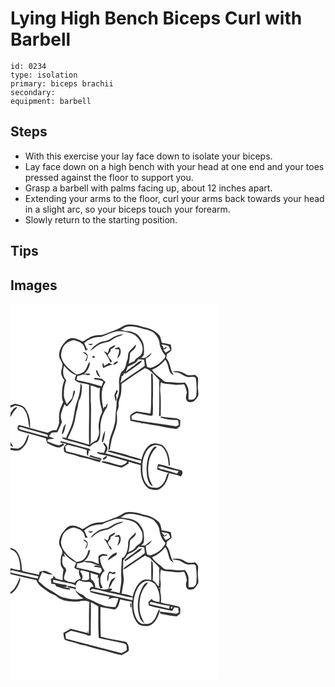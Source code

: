 # Lying High Bench Biceps Curl with Barbell
> 

``` 
id: 0234 
type: isolation 
primary: biceps brachii 
secondary:  
equipment: barbell 
``` 

## Steps

 - With this exercise your lay face down to isolate your biceps.
 - Lay face down on a high bench with your head at one end and your toes pressed against the floor to support you.
 - Grasp a barbell with palms facing up, about 12 inches apart.
 - Extending your arms to the floor, curl your arms back towards your head in a slight arc, so your biceps touch your forearm.
 - Slowly return to the starting position.

## Tips


## Images

<svg width="250pt" height="300" viewBox="0 0 250 225" xmlns="http://www.w3.org/2000/svg">
  <g fill="#FFF">
    <path d="M0 0h250v225H0v-49.77c4.14.55 8.82 2.1 12.55-.68 5.63-4.2 9.13-11.23 9.37-18.22-2.3 2.6-2.77 6.2-4.45 9.15-1.85 3.52-4.59 7.16-8.66 8.12-2.94.31-5.88-.39-8.8-.66L0 173.96v-3.97c1.11.62 2.23 1.22 3.37 1.79-1.09-2.01-2.3-3.94-3.37-5.95v-29.72c1.73-4.68 5.19-8.31 8.31-12.09-4.31-.45-6.19 4.2-8.3 7.06L0 129.9v-5.31c1.91-.99 3.91-1.81 5.9-2.63 3.68.95 8.25 1.11 10.45 4.72 5.25 6.27 4.43 14.83 6.57 22.25-4.28-1.38-8.57-2.72-13-3.53-.58 1.23-1.17 2.47-1.77 3.71.52 1.01 1.05 2.01 1.57 3.02 10.95 3.18 21.92 6.26 32.9 9.34.36 1.72.75 3.45 1.12 5.17 4.62 2.22 9.06 5.49 14.34 5.69 2.64.23 4.48-1.98 6.49-3.29-.54-.55-1.09-1.1-1.63-1.64-1.5.86-3.01 1.7-4.54 2.52-5.07-.72-9.56-3.13-14.31-4.83.27-.87.53-1.73.79-2.58 2.53-.14 5.06-.33 7.57-.67-2.03-1.09-4.18-1.92-6.33-2.74 1.08-1.46 1.84-3.28 3.36-4.35 2.14-.82 4.52-.45 6.76-.63 1.91-4 3.77-8.02 5.44-12.13-.92-3.37-1.82-6.98-.89-10.45 1.02-3.78 2.47-7.43 3.94-11.06.75.67 2.24 2.01 2.98 2.67 2.76-3.07 6.17-5.9 7.29-10.05.96-2.8 2.35-5.55 2.32-8.58-.34-.17-1.02-.53-1.35-.71-1.16 2.89-1.1 6.06-1.97 9.01-1.88 2.82-4.33 5.19-6.46 7.82-1.21-3.16-2.85-6.23-3.35-9.6-.5-6.61.44-13.31 2.7-19.54-4.43-4.54-4.44-11.62-2.58-17.32 4.02 4.58 8.52 9.22 14.4 11.29-.62 1.81-1.35 3.6-1.76 5.47 4.21 5.15 11.79 3.71 17.41 6.19-.27 16.27.24 32.55-.2 48.82.05 7.65-.2 15.3.15 22.95-8.57-2.55-17.22-4.83-25.83-7.28 3.41-7.16 7.23-14.26 8.77-22.12.94-4.44 1.39-8.99 2.85-13.3 1.32-3.72.69-7.94 2.73-11.44 2.58-4.47 2.55-9.81 2.91-14.8.26-1.72-.81-3.12-1.67-4.47-.28 6.82-1.17 13.66-3.53 20.1-4.3 9.81-3.6 20.97-7.63 30.86-1.62 4.99-4.48 9.45-6.09 14.44-1.75-.23-3.5-.42-5.26-.54 1.72 2.32 4.74 2.72 7.31 3.51 8.83 2.32 17.67 4.63 26.31 7.58 2.63-2.51 5.56-4.89 9.23-5.6 4.25-4.57 3.04-11.18 3.43-16.85-.15-8.71 2.72-17.41 7.7-24.52 1.08-1.71.63-3.86.88-5.76-.75 1.53-1.47 3.07-2.19 4.62-.48.13-1.44.41-1.92.55-.21.56-.63 1.69-.84 2.26-2.05-10.61-4.17-22.88 2.57-32.3-1.54-1.24-3.08-2.49-4.44-3.93-2.88-.47-5.77-.83-8.67-1.14-.14.43-.43 1.29-.57 1.73 3.76.36 7.53.99 10.98 2.6-.69 1.97-1.36 3.96-2.1 5.92-9.89-3.22-20.04-5.43-30.19-7.67.42-1.64.83-3.28 1.22-4.93 4.15-.07 8.16-3.44 12.12-.81 1.04-.15 2.09-.29 3.13-.44l-.56-1.47c-2.25-.07-4.51-.12-6.77-.05 4.66-3.18 7.02-8.63 7.2-14.15-3.52 2.58-3.18 7.59-6.18 10.57-2.42 3.11-6.34 4.15-10.06 4.64-7.03-5.3-15.11-10.64-17.84-19.53-1.34-3.49-.28-7.17.66-10.61 1.75-6.18 7.9-10.3 14.05-11.13 4.17 1.08 8.76 2.45 11.44 6.09 1.08 2.15 1.67 4.51 2.81 6.63.95-.62 1.84-1.32 2.74-2.01-.47-.18-1.4-.55-1.86-.74-.66-2.21-1.57-4.34-2.66-6.38 5.44-5.43 13.1-7.43 20.59-7.51 6.25-2.23 12.38-5.2 18.92-6.63 7.34-.16 14.95 1 21.42 4.6 6.07 5 11.09 13.2 8.39 21.26-1.43 4.74-7.2 5.72-9.27 10.1-2.26.94-4.52 1.88-6.74 2.91 1.13-4.14 1.21-8.43 1.73-12.66 2.37-3.46 7.49-5.3 6.91-10.26-2.28 2.61-4.72 5.04-7.15 7.5-2.7 2.36-2.03 6.22-2.56 9.4-2.56 5.29-1.74 12.7-7.6 15.9-1.95 4.1-3.26 8.64-2.89 13.21.47 6.85.5 14.18-2.82 20.39.18 7.32-1.41 14.49-1.44 21.81-.23 7.39-3.17 14.28-5.65 21.13-2.1 5.64-2.04 11.73-3 17.6.47-.3 1.43-.91 1.9-1.22.57-4.28 1.57-8.49 2.47-12.71 2.07-6.89 5.44-13.48 6.05-20.74.39-3.7-.25-7.4-.08-11.1.81-3.01 2.63-5.8 2.14-9.05-.41-4.85 2.41-9.11 2.89-13.83.5-3.71.46-7.46.41-11.2 9.42-6.28 18.68-12.8 28.3-18.77 2.51 1.32 5.48 1.97 7.33 4.29 3.35 3.28 6.74 6.54 9.8 10.11-.26 14.37.45 28.76-.36 43.12.53-.12 1.61-.36 2.15-.48-.23-9.76.52-19.56-.64-29.28-.36-3.69.16-7.38.71-11.03 4.43 2.91 9.82 1.89 14.76 2.82 4.39.74 8.88.45 13.25-.29 1.47 3.24 2.73 6.6 3.28 10.14-1.21 3.06-1.93 6.91.1 9.77 2 2.64 5.56 1.54 8.19.66 2.15-1.8 3.81-4.16 5.19-6.57.66-2.41.03-4.97-.14-7.42-.68-4.8.46-9.62-.03-14.43-1.17-1.14-2.33-2.3-3.47-3.46-3.64.26-7.59 1.47-10.94-.63-4.63-2.78-10.13-5.13-15.55-3.13l.19.31c2.26.63 4.67.57 6.94 1.19 4.32 1.52 7.89 5.66 12.83 4.93 2.36.25 6.29-1.21 7.39 1.66 1 6.81 1.39 13.76.48 20.61-.05 1.26-.86 2.29-1.69 3.16-1.74 2.3-4.91 1.41-7.38 1.81-.65-4.61.56-9.37-.71-13.9-1.06-2.36-1.88-5.13-3.99-6.78-7.07 1.32-14.02-.94-21.1-.65-1.83.12-3.65-.44-4.91-1.8-4.35-4.39-10.26-7.27-13.27-12.91 6.38-2.45 11.65-6.92 16-12.1 3.01 4.23 3.47 9.48 5.18 14.24.75 2.27 3 3.31 4.99 4.29-4.64-6.13-3.85-14.67-9.13-20.37.3-1.56.58-3.11.85-4.68 1.79-1.42 3.75-2.69 5.19-4.49.57-2.28-.29-4.69-.48-7.01-3.58-.86-7.19-1.64-10.86-2.1-.76-2.92-1.14-6.02-2.59-8.7-4.99-5.89-12.5-9.03-19.98-10.28-6.07-2.24-12.58-3.45-19.07-2.9-3.13.22-5.6 2.3-8.23 3.76-5.69 3.03-11.92 4.83-17.86 7.28-4.28 2.12-9.24.91-13.7 2.39-5.06.98-8.83 4.73-13.36 6.89-5.32-2.47-11.6-6.23-17.42-2.92-6.01 4.77-11.04 11.73-11.07 19.69.13 3.74 2.97 6.54 3.99 9.99.66 3.78-1.79 7.24-1.5 11.01.28 3.34 2.1 6.28 3.98 8.97-2.8 5.95-3.03 12.63-2.98 19.08-.02 2.34.67 4.6 1.46 6.77-1.05 2.69-2.27 5.3-3.43 7.94-2.01 5.57-1.54 11.58-1.47 17.39-.61 2.97-2.11 5.66-3.12 8.5-3.83-.4-7.33.82-10.41 3.02-7.2-1.42-14.22-3.79-21.36-5.58.59-8.19-.88-16.89-5.82-23.62-2.67-3.85-7.61-4.25-11.69-5.62-1.97.64-3.96 1.27-5.92 1.95l-.01-.81V0m127.07 38.31c-4.34 1.4-7.69 4.93-12.19 5.95-2.97.91-6.27.88-8.92 2.66-3.84 2.51-7.88 5.11-10.02 9.35 3.72-2.49 6.82-5.9 10.95-7.78 3.5-1.92 7.6-2.05 11.31-3.34 2.84-1.41 5.39-3.34 8.17-4.85 2.98-1.53 6.6-1.72 9.14-4.07-2.89.3-5.71 1.09-8.44 2.08M92.6 48.47c2.05.52 4.95 2.15 6.2-.59-2.08.07-4.15.25-6.2.59m25.59 5.34c-.1 1.96-.78 3.77-1.84 5.4-1.23-1.02-2.48-2.21-4.23-2 3.48 3.91 5.99 8.49 7.83 13.37.49-.38 1.47-1.13 1.96-1.51-1.3-1.78-2.58-3.58-4.08-5.21-.36-.88-.71-1.76-1.07-2.64 1.05-1.41 2.09-2.83 3.16-4.23l.36-2.54c2.1-1.36 5.16-2.34 5.5-5.21-2.75 1.09-5.52 2.38-7.59 4.57m6.52.47c1.76.11 3.53.11 5.29.34 1.06 3.61-.91 7.29-2.06 10.68 4.41-2.4 6.03-9.78 2.16-13.28-1.89.53-4.04.67-5.39 2.26M86.9 58.13c1.53 1.21 3.19 2.26 4.6 3.6.63 2.54-.7 4.74-2.1 6.72.44-.03 1.31-.07 1.74-.09.93-2.09 1.43-4.31 1.39-6.6-1.06-2.28-2.86-4.28-5.63-3.63m11.54 4.9c-.91 1.48 1.68 2.34 2.55 1.31.96-1.46-1.72-2.46-2.55-1.31m24.62 9.81c2.77.33 4.62-1.63 6.09-3.68-2.82-.47-4.63 1.62-6.09 3.68M111.37 77c3.41-1.73 6.82-3.59 10.73-3.88-1.24-.81-2.54-1.53-3.85-2.22-1.91 1.25-3.9 2.39-5.89 3.5-.25-.95-.74-2.85-.99-3.79-1.61 1.92-.95 4.31 0 6.39m-8.86 2.53c.63 3.43 1.73 7.18 5.3 8.59-1.39-2.69-2.62-5.46-3.74-8.27l-1.56-.32m66.11 3.84c.52 11.86.24 23.75.11 35.62-.25 4.24-.05 8.55-.99 12.72-5.58-1.12-11.23-1.73-16.84-2.64-2.57 1.39-5.63 2.5-7.36 4.94-.1 2.1.16 4.19.32 6.27 4.48 1.27 9.13 1.75 13.65 2.87.16.43.49 1.28.65 1.71l.04-1.7c6.85 1.44 13.78 2.56 20.72 3.53 6.65 1.51 13.39 2.75 20.18 3.47 1.68-.95 3.02-2.39 4.49-3.62-.01-2.27.08-4.54.24-6.81-1.88-1.65-4.26-2.52-6.73-2.71-5.63-.46-11.24-1.05-16.82-1.87l-.04 1.29c5.51 1.42 11.08 2.89 16.81 2.9 1.34.15 2.81-.05 4.05.61.34 1.79.55 3.6.88 5.39-1.28.59-2.44 1.85-3.98 1.52-17.44-2.92-35.08-4.73-52.47-8.04-.09-1.47-.17-2.93-.25-4.39 1.96-1.08 3.89-2.22 5.8-3.37 4.96.68 9.82 1.91 14.75 2.77 1.52-.02 3.41.82 4.75-.06.94-7.91-.28-15.85.48-23.77-.25-8.59.16-17.18-.48-25.77-.49-.21-1.47-.65-1.96-.86m-41.39 20.09c-.86 2.16-2.27 4.19-2.52 6.54.31 2.39 1 4.7 1.59 7.03 1.18-2.3 1.13-4.82.28-7.2.82-1.81 1.7-3.6 2.38-5.46-.55-.36-1.15-.62-1.73-.91m-64.22 46.42c-.45 2.22-1.94 4.62-.82 6.86 3.01-3.45 3.08-8.57 4.36-12.83-1.72 1.63-3.11 3.58-3.54 5.97m50.56 2.14c-2.62 4.14-3.72 9-3.95 13.85.3 0 .91.01 1.21.01 2.08-4.25 2.15-9.22 2.74-13.86m-52.34 12.73c-1.29-.04-1.58.56-.88 1.82 2.3.47 4.61.94 6.88 1.58-3.5 2.04-4.26 6.31-2.34 9.75 5.8 2.88 12.56 2.83 18.31 5.88 8.16 1.04 15.91 4.04 23.85 6.11.51-.73 1.01-1.46 1.51-2.19-14.06-3.41-27.95-7.49-42-10.91-.27-2.01-.57-4.01-.88-6.01 1.39-.5 2.65-2.08 4.23-1.51 7.22 2.02 14.53 3.69 21.65 6.04.31 2.35-1.08 5.74 1.87 6.96-.1-.85-.3-2.54-.39-3.38l.76.29c-.02-.77-.07-2.33-.1-3.1.61.07 1.83.22 2.44.3-.7-.9-.88-2.48-2.2-2.67-10.96-2.77-21.75-6.21-32.71-8.96m50 2.29c.2 1.85 2.08 3.28 2.7 5.1-.07 2.31-1.06 4.45-1.68 6.64-2.63.07-5.17-.55-7.73-1.02-.12.32-.35.98-.47 1.3 3.48 1.92 7.54 2.11 11.35 2.88-1.01 1.82-5.29 2.57-4.31 4.91 2.5.46 4.84-2.34 4.72-4.75 8.03 2.45 16.17 4.51 24.23 6.86-1.17 2.82-4.41 3.85-7.02 4.93-7.94-.81-15.34-5.18-23.32-5.08-1.74.97.95 1.69 1.72 1.87 7.14 2.17 14.37 3.99 21.57 5.91 3.07-1.27 5.93-3.08 8.69-4.92.04-.58.1-1.74.13-2.32 4.75 1.62 9.61 2.87 14.48 4.07-.42 10.08.79 22.4 9.94 28.51 4.29.59 8.98 2.86 13.02.17 6.61-3.95 9.47-11.79 11.04-18.95 4.66 1.28 9.51 1.97 13.94 3.97 2.17-1.91 3.19-5.04.9-7.34-9.33-2.06-18.29-5.48-27.64-7.49-1.25 1.97-1.48 4.25-1.36 6.54 4.45 1.5 8.9 3.06 13.52 3.99-.59.59-1.18 1.19-1.76 1.79-1.54 6.43-4.76 14.2-11.72 16.14-4-.25-9.02.41-11.8-3.16-5.46-6.07-6.39-14.72-6.09-22.56-.01-7.4 2.2-14.89 6.8-20.76 3.09-3.73 8.12-6.23 12.92-4.44 1 .37 2.01.72 3.03 1.06 6.96 5.66 8.13 15.18 8.95 23.54.32-.3.97-.9 1.29-1.2-.14-8.37-2.06-17.97-8.93-23.47-4.77-2.3-11.22-3.68-15.74-.07-5.33 4.16-7.82 10.77-9.47 17.12-6.03-2.71-12.71-3.44-18.79-5.98-5.86-1.46-11.67-3.13-17.53-4.58a6.636 6.636 0 0 0-5.12.58c10.32 3.3 20.87 5.81 31.23 8.96 3.3.88 6.54 2.22 10.02 2.12l-.44 3.58c-14.09-4.37-28.39-8.02-42.55-12.17 1.45-2.59 3.76-5.9 1.62-8.79-1.15-1.4-2.09-4.16-4.34-3.49m58.97 7.19c-6.91 9.32-7.78 21.69-6.25 32.83 1.01 4.5 1.98 10.25 6.99 11.93-2.03-3.82-4.15-7.65-4.92-11.96-2.06-12.23-.28-26.47 9.5-35.12-2.14-2.04-4.03.82-5.32 2.32m-75.94 8.75c4.8 1.74 9.82 2.73 14.62 4.45l.28-.55c-.06-.31-.18-.95-.24-1.27-4.13-1.64-8.76-1.75-12.66-4.08-.67.47-1.34.96-2 1.45z"/>
    <path d="M140.13 27.33c5.85-1.05 11.72.37 17.29 2.06 4.82 1.33 10.05 2 14.22 4.95 3.87 3.93 7.5 8.81 7.34 14.61 1.47 4.79 3.41 9.66 7.11 13.22-.45 1.11-.87 2.24-1.45 3.28-4.35 5.27-9.96 9.73-16.73 11.34-1.25-.3-2.49-.59-3.73-.9-1.28-3.3-1.68-6.85-1.77-10.37 3.18-1.27 5.65-3.79 7.36-6.7-2.52 1.38-4.75 3.21-6.86 5.15-1.89 1.5-4.42.71-6.62.91 2.04-.98 3.64-2.67 3.86-5.01.2-4.14.12-8.38-.78-12.44-2.17-5.21-5.47-10.68-11.01-12.75-3-1.53-6.38-2.04-9.71-2.02-2.43.12-4.5-1.57-6.94-1.5 3.09-.72 5.14-3.76 8.42-3.83zM181.1 48.59c2.86.54 5.82.85 8.51 2.03 1.32 1.22 1.4 3.22 2.16 4.78-1.79 1.03-3.57 2.08-5.35 3.12-1.04-1.21-2.07-2.44-3.07-3.67 1.08-.57 2.21-1.03 3.36-1.46l1.17-2.04c-.46.18-1.37.53-1.83.7l-2.48 1.73c.23-2.15-1.43-3.58-2.47-5.19z"/>
    <path d="M140.63 75.32c4.79-2.22 10.19-3.94 12.91-8.9 2.23.27 4.47.48 6.71.65.51 2.42.85 4.89.82 7.37-9.62 6.84-19.62 13.15-29.04 20.25.65-2.66 1.07-5.36 1.35-8.08 2.17.08 2.35-1.93 2.8-3.54.45.18 1.33.55 1.77.74 5.5-3.8 10.82-7.82 16.31-11.64 1.61-1.01 2.8-2.51 3.88-4.05-2.22.47-4.45 1.2-6.11 2.81-4.31 3.92-9.42 6.8-13.83 10.58 1.01-1.98 1.77-4.07 2.43-6.19zM95.87 97.66c3.32 1 6.71 1.86 9.81 3.46.57-.14 1.14-.29 1.71-.43-.82 7.38-.62 14.93 1.11 22.16.65 2.98 2.38 6.28.58 9.19-1.9 3.34-2.23 7.2-3.03 10.88-1.13 4.65.86 9.4-.07 14.07-.59 2.29-1.71 4.39-2.51 6.6-2.88 1.55-5.74 3.13-8.28 5.22 1.75-3 1.04-6.5 1.23-9.79-.1-12.68.35-25.37.16-38.06-1.01-7.75.28-15.56-.71-23.3zM9.55 148.92c.57-.31 1.71-.95 2.28-1.27 10.8 3.44 21.94 5.8 32.66 9.5.1.67.29 2.01.38 2.69-11.23-2.84-22.34-6.12-33.48-9.31-.46-.41-1.38-1.21-1.84-1.61zM176.87 195.92c2.12-1.91 4.69-.42 7 .15 5.86 2 11.91 3.27 17.94 4.63-.43.75-1.3 2.23-1.73 2.98-5.44-1.26-10.61-3.46-16.06-4.69-2.47-.79-5.48-.76-7.15-3.07z"/>
  </g>
  <g fill="#333">
    <path d="M131.69 28.64c2.63-1.46 5.1-3.54 8.23-3.76 6.49-.55 13 .66 19.07 2.9 7.48 1.25 14.99 4.39 19.98 10.28 1.45 2.68 1.83 5.78 2.59 8.7 3.67.46 7.28 1.24 10.86 2.1.19 2.32 1.05 4.73.48 7.01-1.44 1.8-3.4 3.07-5.19 4.49-.27 1.57-.55 3.12-.85 4.68 5.28 5.7 4.49 14.24 9.13 20.37-1.99-.98-4.24-2.02-4.99-4.29-1.71-4.76-2.17-10.01-5.18-14.24-4.35 5.18-9.62 9.65-16 12.1 3.01 5.64 8.92 8.52 13.27 12.91 1.26 1.36 3.08 1.92 4.91 1.8 7.08-.29 14.03 1.97 21.1.65 2.11 1.65 2.93 4.42 3.99 6.78 1.27 4.53.06 9.29.71 13.9 2.47-.4 5.64.49 7.38-1.81.83-.87 1.64-1.9 1.69-3.16.91-6.85.52-13.8-.48-20.61-1.1-2.87-5.03-1.41-7.39-1.66-4.94.73-8.51-3.41-12.83-4.93-2.27-.62-4.68-.56-6.94-1.19l-.19-.31c5.42-2 10.92.35 15.55 3.13 3.35 2.1 7.3.89 10.94.63 1.14 1.16 2.3 2.32 3.47 3.46.49 4.81-.65 9.63.03 14.43.17 2.45.8 5.01.14 7.42-1.38 2.41-3.04 4.77-5.19 6.57-2.63.88-6.19 1.98-8.19-.66-2.03-2.86-1.31-6.71-.1-9.77-.55-3.54-1.81-6.9-3.28-10.14-4.37.74-8.86 1.03-13.25.29-4.94-.93-10.33.09-14.76-2.82-.55 3.65-1.07 7.34-.71 11.03 1.16 9.72.41 19.52.64 29.28-.54.12-1.62.36-2.15.48.81-14.36.1-28.75.36-43.12-3.06-3.57-6.45-6.83-9.8-10.11-1.85-2.32-4.82-2.97-7.33-4.29-9.62 5.97-18.88 12.49-28.3 18.77.05 3.74.09 7.49-.41 11.2-.48 4.72-3.3 8.98-2.89 13.83.49 3.25-1.33 6.04-2.14 9.05-.17 3.7.47 7.4.08 11.1-.61 7.26-3.98 13.85-6.05 20.74-.9 4.22-1.9 8.43-2.47 12.71-.47.31-1.43.92-1.9 1.22.96-5.87.9-11.96 3-17.6 2.48-6.85 5.42-13.74 5.65-21.13.03-7.32 1.62-14.49 1.44-21.81 3.32-6.21 3.29-13.54 2.82-20.39-.37-4.57.94-9.11 2.89-13.21 5.86-3.2 5.04-10.61 7.6-15.9.53-3.18-.14-7.04 2.56-9.4 2.43-2.46 4.87-4.89 7.15-7.5.58 4.96-4.54 6.8-6.91 10.26-.52 4.23-.6 8.52-1.73 12.66 2.22-1.03 4.48-1.97 6.74-2.91 2.07-4.38 7.84-5.36 9.27-10.1 2.7-8.06-2.32-16.26-8.39-21.26-6.47-3.6-14.08-4.76-21.42-4.6-6.54 1.43-12.67 4.4-18.92 6.63-7.49.08-15.15 2.08-20.59 7.51 1.09 2.04 2 4.17 2.66 6.38.46.19 1.39.56 1.86.74-.9.69-1.79 1.39-2.74 2.01-1.14-2.12-1.73-4.48-2.81-6.63-2.68-3.64-7.27-5.01-11.44-6.09-6.15.83-12.3 4.95-14.05 11.13-.94 3.44-2 7.12-.66 10.61 2.73 8.89 10.81 14.23 17.84 19.53 3.72-.49 7.64-1.53 10.06-4.64 3-2.98 2.66-7.99 6.18-10.57-.18 5.52-2.54 10.97-7.2 14.15 2.26-.07 4.52-.02 6.77.05l.56 1.47c-1.04.15-2.09.29-3.13.44-3.96-2.63-7.97.74-12.12.81-.39 1.65-.8 3.29-1.22 4.93 10.15 2.24 20.3 4.45 30.19 7.67.74-1.96 1.41-3.95 2.1-5.92-3.45-1.61-7.22-2.24-10.98-2.6.14-.44.43-1.3.57-1.73 2.9.31 5.79.67 8.67 1.14 1.36 1.44 2.9 2.69 4.44 3.93-6.74 9.42-4.62 21.69-2.57 32.3.21-.57.63-1.7.84-2.26.48-.14 1.44-.42 1.92-.55.72-1.55 1.44-3.09 2.19-4.62-.25 1.9.2 4.05-.88 5.76-4.98 7.11-7.85 15.81-7.7 24.52-.39 5.67.82 12.28-3.43 16.85-3.67.71-6.6 3.09-9.23 5.6-8.64-2.95-17.48-5.26-26.31-7.58-2.57-.79-5.59-1.19-7.31-3.51 1.76.12 3.51.31 5.26.54 1.61-4.99 4.47-9.45 6.09-14.44 4.03-9.89 3.33-21.05 7.63-30.86 2.36-6.44 3.25-13.28 3.53-20.1.86 1.35 1.93 2.75 1.67 4.47-.36 4.99-.33 10.33-2.91 14.8-2.04 3.5-1.41 7.72-2.73 11.44-1.46 4.31-1.91 8.86-2.85 13.3-1.54 7.86-5.36 14.96-8.77 22.12 8.61 2.45 17.26 4.73 25.83 7.28-.35-7.65-.1-15.3-.15-22.95.44-16.27-.07-32.55.2-48.82-5.62-2.48-13.2-1.04-17.41-6.19.41-1.87 1.14-3.66 1.76-5.47-5.88-2.07-10.38-6.71-14.4-11.29-1.86 5.7-1.85 12.78 2.58 17.32-2.26 6.23-3.2 12.93-2.7 19.54.5 3.37 2.14 6.44 3.35 9.6 2.13-2.63 4.58-5 6.46-7.82.87-2.95.81-6.12 1.97-9.01.33.18 1.01.54 1.35.71.03 3.03-1.36 5.78-2.32 8.58-1.12 4.15-4.53 6.98-7.29 10.05-.74-.66-2.23-2-2.98-2.67-1.47 3.63-2.92 7.28-3.94 11.06-.93 3.47-.03 7.08.89 10.45-1.67 4.11-3.53 8.13-5.44 12.13-2.24.18-4.62-.19-6.76.63-1.52 1.07-2.28 2.89-3.36 4.35 2.15.82 4.3 1.65 6.33 2.74-2.51.34-5.04.53-7.57.67-.26.85-.52 1.71-.79 2.58 4.75 1.7 9.24 4.11 14.31 4.83 1.53-.82 3.04-1.66 4.54-2.52.54.54 1.09 1.09 1.63 1.64-2.01 1.31-3.85 3.52-6.49 3.29-5.28-.2-9.72-3.47-14.34-5.69-.37-1.72-.76-3.45-1.12-5.17-10.98-3.08-21.95-6.16-32.9-9.34-.52-1.01-1.05-2.01-1.57-3.02.6-1.24 1.19-2.48 1.77-3.71 4.43.81 8.72 2.15 13 3.53-2.14-7.42-1.32-15.98-6.57-22.25-2.2-3.61-6.77-3.77-10.45-4.72-1.99.82-3.99 1.64-5.9 2.63v-3.63l.01.81c1.96-.68 3.95-1.31 5.92-1.95 4.08 1.37 9.02 1.77 11.69 5.62 4.94 6.73 6.41 15.43 5.82 23.62 7.14 1.79 14.16 4.16 21.36 5.58 3.08-2.2 6.58-3.42 10.41-3.02 1.01-2.84 2.51-5.53 3.12-8.5-.07-5.81-.54-11.82 1.47-17.39 1.16-2.64 2.38-5.25 3.43-7.94-.79-2.17-1.48-4.43-1.46-6.77-.05-6.45.18-13.13 2.98-19.08-1.88-2.69-3.7-5.63-3.98-8.97-.29-3.77 2.16-7.23 1.5-11.01-1.02-3.45-3.86-6.25-3.99-9.99.03-7.96 5.06-14.92 11.07-19.69 5.82-3.31 12.1.45 17.42 2.92 4.53-2.16 8.3-5.91 13.36-6.89 4.46-1.48 9.42-.27 13.7-2.39 5.94-2.45 12.17-4.25 17.86-7.28m8.44-1.31c-3.28.07-5.33 3.11-8.42 3.83 2.44-.07 4.51 1.62 6.94 1.5 3.33-.02 6.71.49 9.71 2.02 5.54 2.07 8.84 7.54 11.01 12.75.9 4.06.98 8.3.78 12.44-.22 2.34-1.82 4.03-3.86 5.01 2.2-.2 4.73.59 6.62-.91 2.11-1.94 4.34-3.77 6.86-5.15-1.71 2.91-4.18 5.43-7.36 6.7.09 3.52.49 7.07 1.77 10.37 1.24.31 2.48.6 3.73.9 6.77-1.61 12.38-6.07 16.73-11.34.58-1.04 1-2.17 1.45-3.28-3.7-3.56-5.64-8.43-7.11-13.22.16-5.8-3.47-10.68-7.34-14.61-4.17-2.95-9.4-3.62-14.22-4.95-5.57-1.69-11.44-3.11-17.29-2.06m40.97 21.26c1.04 1.61 2.7 3.04 2.47 5.19l2.48-1.73c.46-.17 1.37-.52 1.83-.7l-1.17 2.04c-1.15.43-2.28.89-3.36 1.46 1 1.23 2.03 2.46 3.07 3.67 1.78-1.04 3.56-2.09 5.35-3.12-.76-1.56-.84-3.56-2.16-4.78-2.69-1.18-5.65-1.49-8.51-2.03m-40.47 26.73c-.66 2.12-1.42 4.21-2.43 6.19 4.41-3.78 9.52-6.66 13.83-10.58 1.66-1.61 3.89-2.34 6.11-2.81-1.08 1.54-2.27 3.04-3.88 4.05-5.49 3.82-10.81 7.84-16.31 11.64-.44-.19-1.32-.56-1.77-.74-.45 1.61-.63 3.62-2.8 3.54-.28 2.72-.7 5.42-1.35 8.08 9.42-7.1 19.42-13.41 29.04-20.25.03-2.48-.31-4.95-.82-7.37-2.24-.17-4.48-.38-6.71-.65-2.72 4.96-8.12 6.68-12.91 8.9M95.87 97.66c.99 7.74-.3 15.55.71 23.3.19 12.69-.26 25.38-.16 38.06-.19 3.29.52 6.79-1.23 9.79 2.54-2.09 5.4-3.67 8.28-5.22.8-2.21 1.92-4.31 2.51-6.6.93-4.67-1.06-9.42.07-14.07.8-3.68 1.13-7.54 3.03-10.88 1.8-2.91.07-6.21-.58-9.19-1.73-7.23-1.93-14.78-1.11-22.16-.57.14-1.14.29-1.71.43-3.1-1.6-6.49-2.46-9.81-3.46M9.55 148.92c.46.4 1.38 1.2 1.84 1.61 11.14 3.19 22.25 6.47 33.48 9.31-.09-.68-.28-2.02-.38-2.69-10.72-3.7-21.86-6.06-32.66-9.5-.57.32-1.71.96-2.28 1.27z"/>
    <path d="M127.07 38.31c2.73-.99 5.55-1.78 8.44-2.08-2.54 2.35-6.16 2.54-9.14 4.07-2.78 1.51-5.33 3.44-8.17 4.85-3.71 1.29-7.81 1.42-11.31 3.34-4.13 1.88-7.23 5.29-10.95 7.78 2.14-4.24 6.18-6.84 10.02-9.35 2.65-1.78 5.95-1.75 8.92-2.66 4.5-1.02 7.85-4.55 12.19-5.95zM92.6 48.47c2.05-.34 4.12-.52 6.2-.59-1.25 2.74-4.15 1.11-6.2.59zM118.19 53.81c2.07-2.19 4.84-3.48 7.59-4.57-.34 2.87-3.4 3.85-5.5 5.21l-.36 2.54c-1.07 1.4-2.11 2.82-3.16 4.23.36.88.71 1.76 1.07 2.64 1.5 1.63 2.78 3.43 4.08 5.21-.49.38-1.47 1.13-1.96 1.51-1.84-4.88-4.35-9.46-7.83-13.37 1.75-.21 3 .98 4.23 2 1.06-1.63 1.74-3.44 1.84-5.4z"/>
    <path d="M124.71 54.28c1.35-1.59 3.5-1.73 5.39-2.26 3.87 3.5 2.25 10.88-2.16 13.28 1.15-3.39 3.12-7.07 2.06-10.68-1.76-.23-3.53-.23-5.29-.34zM86.9 58.13c2.77-.65 4.57 1.35 5.63 3.63.04 2.29-.46 4.51-1.39 6.6-.43.02-1.3.06-1.74.09 1.4-1.98 2.73-4.18 2.1-6.72-1.41-1.34-3.07-2.39-4.6-3.6zM98.44 63.03c.83-1.15 3.51-.15 2.55 1.31-.87 1.03-3.46.17-2.55-1.31zM123.06 72.84c1.46-2.06 3.27-4.15 6.09-3.68-1.47 2.05-3.32 4.01-6.09 3.68zM111.37 77c-.95-2.08-1.61-4.47 0-6.39.25.94.74 2.84.99 3.79 1.99-1.11 3.98-2.25 5.89-3.5 1.31.69 2.61 1.41 3.85 2.22-3.91.29-7.32 2.15-10.73 3.88zM102.51 79.53l1.56.32c1.12 2.81 2.35 5.58 3.74 8.27-3.57-1.41-4.67-5.16-5.3-8.59zM168.62 83.37c.49.21 1.47.65 1.96.86.64 8.59.23 17.18.48 25.77-.76 7.92.46 15.86-.48 23.77-1.34.88-3.23.04-4.75.06-4.93-.86-9.79-2.09-14.75-2.77-1.91 1.15-3.84 2.29-5.8 3.37.08 1.46.16 2.92.25 4.39 17.39 3.31 35.03 5.12 52.47 8.04 1.54.33 2.7-.93 3.98-1.52-.33-1.79-.54-3.6-.88-5.39-1.24-.66-2.71-.46-4.05-.61-5.73-.01-11.3-1.48-16.81-2.9l.04-1.29c5.58.82 11.19 1.41 16.82 1.87 2.47.19 4.85 1.06 6.73 2.71-.16 2.27-.25 4.54-.24 6.81-1.47 1.23-2.81 2.67-4.49 3.62-6.79-.72-13.53-1.96-20.18-3.47-6.94-.97-13.87-2.09-20.72-3.53l-.04 1.7c-.16-.43-.49-1.28-.65-1.71-4.52-1.12-9.17-1.6-13.65-2.87-.16-2.08-.42-4.17-.32-6.27 1.73-2.44 4.79-3.55 7.36-4.94 5.61.91 11.26 1.52 16.84 2.64.94-4.17.74-8.48.99-12.72.13-11.87.41-23.76-.11-35.62zM127.23 103.46c.58.29 1.18.55 1.73.91-.68 1.86-1.56 3.65-2.38 5.46.85 2.38.9 4.9-.28 7.2-.59-2.33-1.28-4.64-1.59-7.03.25-2.35 1.66-4.38 2.52-6.54zM.01 131.08c2.11-2.86 3.99-7.51 8.3-7.06-3.12 3.78-6.58 7.41-8.31 12.09v-6.21l.01 1.18zM63.01 149.88c.43-2.39 1.82-4.34 3.54-5.97-1.28 4.26-1.35 9.38-4.36 12.83-1.12-2.24.37-4.64.82-6.86zM113.57 152.02c-.59 4.64-.66 9.61-2.74 13.86-.3 0-.91-.01-1.21-.01.23-4.85 1.33-9.71 3.95-13.85zM17.47 165.48c1.68-2.95 2.15-6.55 4.45-9.15-.24 6.99-3.74 14.02-9.37 18.22-3.73 2.78-8.41 1.23-12.55.68v-1.27l.01-1.02c2.92.27 5.86.97 8.8.66 4.07-.96 6.81-4.6 8.66-8.12zM61.23 164.75c10.96 2.75 21.75 6.19 32.71 8.96 1.32.19 1.5 1.77 2.2 2.67-.61-.08-1.83-.23-2.44-.3.03.77.08 2.33.1 3.1l-.76-.29c.09.84.29 2.53.39 3.38-2.95-1.22-1.56-4.61-1.87-6.96-7.12-2.35-14.43-4.02-21.65-6.04-1.58-.57-2.84 1.01-4.23 1.51.31 2 .61 4 .88 6.01 14.05 3.42 27.94 7.5 42 10.91-.5.73-1 1.46-1.51 2.19-7.94-2.07-15.69-5.07-23.85-6.11-5.75-3.05-12.51-3-18.31-5.88-1.92-3.44-1.16-7.71 2.34-9.75-2.27-.64-4.58-1.11-6.88-1.58-.7-1.26-.41-1.86.88-1.82z"/>
    <path d="M0 165.83c1.07 2.01 2.28 3.94 3.37 5.95-1.14-.57-2.26-1.17-3.37-1.79v-4.16zM111.23 167.04c2.25-.67 3.19 2.09 4.34 3.49 2.14 2.89-.17 6.2-1.62 8.79 14.16 4.15 28.46 7.8 42.55 12.17l.44-3.58c-3.48.1-6.72-1.24-10.02-2.12-10.36-3.15-20.91-5.66-31.23-8.96 1.57-.87 3.4-1.09 5.12-.58 5.86 1.45 11.67 3.12 17.53 4.58 6.08 2.54 12.76 3.27 18.79 5.98 1.65-6.35 4.14-12.96 9.47-17.12 4.52-3.61 10.97-2.23 15.74.07 6.87 5.5 8.79 15.1 8.93 23.47-.32.3-.97.9-1.29 1.2-.82-8.36-1.99-17.88-8.95-23.54-1.02-.34-2.03-.69-3.03-1.06-4.8-1.79-9.83.71-12.92 4.44-4.6 5.87-6.81 13.36-6.8 20.76-.3 7.84.63 16.49 6.09 22.56 2.78 3.57 7.8 2.91 11.8 3.16 6.96-1.94 10.18-9.71 11.72-16.14.58-.6 1.17-1.2 1.76-1.79-4.62-.93-9.07-2.49-13.52-3.99-.12-2.29.11-4.57 1.36-6.54 9.35 2.01 18.31 5.43 27.64 7.49 2.29 2.3 1.27 5.43-.9 7.34-4.43-2-9.28-2.69-13.94-3.97-1.57 7.16-4.43 15-11.04 18.95-4.04 2.69-8.73.42-13.02-.17-9.15-6.11-10.36-18.43-9.94-28.51-4.87-1.2-9.73-2.45-14.48-4.07-.03.58-.09 1.74-.13 2.32-2.76 1.84-5.62 3.65-8.69 4.92-7.2-1.92-14.43-3.74-21.57-5.91-.77-.18-3.46-.9-1.72-1.87 7.98-.1 15.38 4.27 23.32 5.08 2.61-1.08 5.85-2.11 7.02-4.93-8.06-2.35-16.2-4.41-24.23-6.86.12 2.41-2.22 5.21-4.72 4.75-.98-2.34 3.3-3.09 4.31-4.91-3.81-.77-7.87-.96-11.35-2.88.12-.32.35-.98.47-1.3 2.56.47 5.1 1.09 7.73 1.02.62-2.19 1.61-4.33 1.68-6.64-.62-1.82-2.5-3.25-2.7-5.1m65.64 28.88c1.67 2.31 4.68 2.28 7.15 3.07 5.45 1.23 10.62 3.43 16.06 4.69.43-.75 1.3-2.23 1.73-2.98-6.03-1.36-12.08-2.63-17.94-4.63-2.31-.57-4.88-2.06-7-.15z"/>
    <path d="M170.2 174.23c1.29-1.5 3.18-4.36 5.32-2.32-9.78 8.65-11.56 22.89-9.5 35.12.77 4.31 2.89 8.14 4.92 11.96-5.01-1.68-5.98-7.43-6.99-11.93-1.53-11.14-.66-23.51 6.25-32.83zM94.26 182.98c.66-.49 1.33-.98 2-1.45 3.9 2.33 8.53 2.44 12.66 4.08.06.32.18.96.24 1.27l-.28.55c-4.8-1.72-9.82-2.71-14.62-4.45z"/>
  </g>
</svg>

<svg width="250pt" height="300" viewBox="0 0 250 225" xmlns="http://www.w3.org/2000/svg">
  <g fill="#FFF">
    <path d="M0 0h250v225H0V123.15c6.21-3.65 10.04-10.24 11.61-17.13l-.32-3.5c-2.41 6.81-5.02 14.05-11.29 18.3V99.24c10.31 2.67 20.72 4.91 31.1 7.27 2.07 6.54 8.64 9.76 13.68 13.74 3.41 2.94 8.18 3.4 11.51 6.47 7.22 5.73 16.86 5.71 25.61 5.51 4.25-1.2 8.71-1.5 12.78.49-1.08 12.89-.05 25.83-.79 38.73-.57-1.43-1.11-2.86-1.62-4.3.09 1 .17 2 .26 3-6.76-1.8-13.6-3.28-20.32-5.26-2.9 1.78-5.89 3.41-8.87 5.04.45 2.67.53 5.48 1.64 7.99 5.8 2.76 12.44 3.03 18.28 5.78 8.09 1.17 15.72 4.2 23.67 6.01 8.83 1.79 17.32 5 26.14 6.82 3.19-1.38 6.39-3.04 8.96-5.41.08-3.85-.3-7.99-3.61-10.49-9.99-2.29-20.25-3.48-30.1-6.32-.56-11.82-.4-23.68-.35-35.51 5.66.84 11.23 2.28 16.91 2.94 4.96-1.78 5.37-7.93 6.77-12.25 4.56 1.2 9.17 2.25 13.85 2.91-.11 8.73.86 18.47 6.72 25.4 2.94 3.91 8.29 3.62 12.68 3.79 6.66-1.33 10.54-7.8 12.81-13.68.56-2.13 1.89-4.47 1.03-6.68-3.04 4.3-3.52 10.19-7.48 14-2.32 3.25-6.34 4.19-10.13 3.8-2.25-4.7-5.02-9.29-5.84-14.52-1.28-9.43-.33-19.43 4.41-27.82 1.51-2.58 4.09-4.44 5.16-7.28-3.61-.18-5.3 3.9-7.03 6.43-5.69 11.24-6.8 24.97-2.26 36.8.99 2.77 3.67 4.33 5.57 6.41-5.36.68-9.07-3.89-10.9-8.32-3.79-9.39-3.38-20.13-.03-29.59 1.95-5.45 5.46-10.8 10.98-13.12 1.81-1.07 3.96-.35 5.92-.3 2.98 1.16 6.19 2.47 7.68 5.55 3.23 5.85 5.05 12.94 3.89 19.6-3.22-.94-7.32-.61-9.23-3.93-1.3 1.2-2.6 2.41-3.89 3.62.1 1.46.12 2.93.4 4.37 9.09 3.1 18.72 4.29 28.05 6.51 1.03-1.32 1.76-2.84 2.51-4.32 1.56.22 3.11.44 4.67.67.22 1.92.47 3.83.75 5.74-1.58.72-3.22 1.72-5.02 1.14-5.98-1.18-12.05-1.79-18.09-2.46.26.62.79 1.88 1.05 2.51 6.21 1.85 12.72 2.68 19.15 3.36 1.71-.91 3.1-2.28 4.59-3.48-.43-2.75 1.47-7.05-1.92-8.38-6.88-2.28-14.23-2.71-21.14-4.97.21-3.56.2-7.15-.45-10.67-1.09-4.49.73-9.01.01-13.53-.8-5.05-.65-10.19.27-15.21 4.33 2.94 9.66 1.93 14.54 2.82 4.47.78 9.03.53 13.48-.26 1.48 3.27 2.77 6.64 3.27 10.2-1.22 3.03-1.9 6.83.08 9.68 1.99 2.68 5.6 1.6 8.25.69 2.23-1.92 4.02-4.41 5.35-7.02.39-3.96-.81-7.88-.56-11.84.02-3.01.89-6.08.07-9.05-.86-1.46-2.07-2.68-3.14-3.98-3.25.11-6.7 1.41-9.83-.01-2.74-1.06-5.13-2.9-7.95-3.8-3.25-1-6.72-.49-10.04-.22 2.53 1.6 5.61 1.03 8.37 1.79 4.26 1.61 7.84 5.66 12.75 4.93 2.36.23 6.23-1.18 7.36 1.66.99 6.8 1.41 13.74.5 20.59-.04 1.27-.85 2.3-1.68 3.17-1.73 2.36-4.95 1.41-7.43 1.78-.52-4.29.31-8.63-.41-12.9-1-2.72-1.99-5.8-4.26-7.74-7.08 1.35-14.06-.94-21.16-.64-1.83.14-3.64-.44-4.89-1.82-4.33-4.4-10.28-7.24-13.22-12.91 6.33-2.44 11.63-6.84 15.89-12.06 3 3.99 3.57 8.99 5.03 13.6.69 2.53 2.96 3.98 5.27 4.87-4.93-5.98-3.76-14.71-9.19-20.35.31-1.55.6-3.1.87-4.65 1.95-1.55 3.87-3.14 5.69-4.84-.36-2.23-.7-4.45-1.06-6.68-3.56-.87-7.13-1.64-10.77-2.07-1.09-3.69-1.16-8.21-4.5-10.72-5.11-4.85-11.96-7.25-18.77-8.45-5.74-2.26-11.97-3.13-18.12-2.76-3.19.17-5.75 2.24-8.41 3.76-5.96 3.18-12.5 5-18.7 7.63-3.83 1.7-8.19.67-12.16 1.88-5.39.99-9.65 4.63-14.25 7.33-3.91-2.18-8.04-4.75-12.71-4.37-4.82-.27-7.87 4.02-10.56 7.33-3.29 3.71-4.95 8.69-5.11 13.59-.1 4.45 4.75 7.65 3.93 12.05-2.37 3.92-1.96 8.59-2 12.98.08 2.73 2.03 4.88 3.44 7.05-1.02 4.11-1.09 8.35-1.15 12.55-2.62-.63-5.24-1.26-7.83-2-1.11-1.31-2.25-2.59-3.42-3.84l.04 3.1c-.73.24-2.19.7-2.92.94.19 1.99.4 3.99.64 5.98 1.43.23 2.86.45 4.3.66.53.83 1.06 1.65 1.59 2.48 5.64 1.35 10.97 4.5 16.95 3.79-.8-2.49-3.28-1.85-5.15-2.3-1.31-.4-2.61-.81-3.91-1.24 1.59.21 3.18.46 4.76.73l-.32-2.58c-5.42-.73-10.75-1.95-16.06-3.24.01-.79.04-2.35.06-3.13 6.69 1.74 13.45 3.16 20.25 4.45 2.29.68 5.1.84 6.59 2.97.52-2.76 1.88-5.24 4.35-6.71 3.37 1.26 6.91 2.35 10.55 1.95 3.68-.96 5.72 3.1 6.67 5.96l-2.8-.08c-.63.85-1.26 1.71-1.88 2.56.32 1.27.63 2.55.92 3.83 7.49 2.58 15.37 3.83 23.06 5.72-.5.99-.99 1.98-1.47 2.97 3.81-2.04 7.97-1.88 12.12-1.18-.85 3.66-2.25 7.16-3.85 10.56-3.55-.3-7.13-.38-10.65-.9-8.3-2.14-15.63-6.8-23.61-9.76-1.9-1.41-3.22-3.57-5.53-4.4-3.16-1.3-6.14-3.04-8.31-5.74.4-.88.8-1.75 1.2-2.63-3.66-.94-7.31-2.06-11.1-2.27 1.51 3.36 6.28 2.4 9.23 3.74 2.02 4.93 5.84 9.23 10.76 11.38-7.44 1.54-15.14 1.66-22.44-.7-6.59-.55-10.99-5.88-16.67-8.58-5.79-2.89-10.47-7.36-15.26-11.59 1.47-3.61 2.94-7.22 4.6-10.74 4.04 1.53 8.08 3.55 12.55 3.08-2.89-2.08-6.11-3.89-9.62-4.64-2.12.11-4.16.74-6.19 1.3-.13 1.19-.27 2.38-.4 3.57-6.61-1.86-13.51-2.58-20.05-4.64l-.41-.55c-.47-7.81-1.27-16.14-6.17-22.6-1.79-2.57-4.92-3.42-7.67-4.53V0m144.65 139.77c.52-1.88.48-4.11-.06-5.98-1.45.8-1.18 4.98.06 5.98z"/>
    <path d="M140.15 27.33c5.84-1.06 11.72.37 17.29 2.06 4.82 1.32 10.06 2 14.21 4.96 2.91 3.04 5.81 6.47 6.88 10.63.55 6.31 3.06 12.61 7.56 17.17-3.03 7.43-10.59 12.48-18.13 14.64-1.28-.3-2.55-.6-3.82-.92-1.22-3.32-1.7-6.87-1.71-10.4 3.19-1.2 5.6-3.77 7.34-6.62-2.95 1.57-5.44 3.83-8 5.94-1.82.02-3.64.05-5.46.1 1.9-1.02 3.53-2.54 3.79-4.78.31-4.23.14-8.56-.75-12.71-2.1-4.97-5.17-10.27-10.39-12.43-5.23-2.61-11.25-2.49-16.86-3.76.04-.07.11-.21.14-.28 2.89-.73 4.78-3.63 7.91-3.6z"/>
    <path d="M122 34.71c7.42-3.57 16.03-1.38 23.51.93 6.39 1.74 9.58 8.11 12.55 13.46.6 4.39.99 9.32-2.07 12.96-2.18 1.72-4.92 2.84-6.37 5.36-1.82 3-5.36 3.99-8.26 5.59 1.47-4.5 1.72-9.23 2.08-13.91 2.29-3.45 7.75-5.14 6.89-10.11-2.93 4.41-9.39 7-9.12 13.01-.02 6.08-1.31 12.6-5.47 17.27l-2.15.8c-.28 7.63-1.07 15.23-.66 22.87.41 6.44-1.09 12.73-1.91 19.07-3.93-.68-7.74-1.98-11.74-2.3.69-.41 2.06-1.23 2.75-1.64-.1-2.03-2.93-1.14-4.09-1.65 1.74-1.89 2.93-4.17 3.86-6.54.82-2.55 3.34-4.04 4.1-6.61-1.49.65-3.02 1.29-4.34 2.25-2.83 3.18-3.19 7.6-4.08 11.57-1.24.25-2.47.5-3.71.73-4.14-.05-8.04-1.5-12.06-2.53.13-3.72-1.62-8.06-5.2-9.66-.2-2.65-.36-5.31-.5-7.96 3 .96 6.02 1.87 9.03 2.8-.2 1.45-.44 2.89-.73 4.33.42-.53 1.26-1.6 1.68-2.13 0 4.6-.62 9.5 1.71 13.72 1.07-.29 2.13-.61 3.19-.96-4.44-5.72-4.28-15.79 2.12-20.06-3.44-4.59-5.27-10.08-5.62-15.78 1.97-2.79 5.4-2.44 8.4-2.26.23-.31.69-.94.92-1.25-1.95-.42-3.91-.75-5.87-1.09-1.77 1.02-4.28 1.2-5.37 3.07.01 2.98.33 5.96.43 8.94-1.69-.43-3.38-.93-4.93-1.74-3.79-2.43-8.52-1.4-12.76-1.66 4.61-2.96 6.57-8.27 7.33-13.44-.7.27-1.41.49-2.13.67-.98 4.49-2.95 9.11-6.97 11.68-2.18 1.54-4.9 1.78-7.45 2.18-2.88-2.79-6.47-4.67-9.45-7.32-4.39-4.47-8.7-9.78-9-16.33.76-3.98 1.38-8.24 4.01-11.5 3.04-3.21 7.07-5.61 11.52-6.14 3.69 1.14 7.81 2.08 10.5 5.09 2.3 1.83 1.87 5.16 3.58 7.4.67-.18 2-.52 2.67-.69-.46-.53-1.39-1.59-1.85-2.12-.32-2.18-1.38-4.09-2.6-5.88 5.59-5.85 13.77-7.7 21.59-7.71 3.79-2.13 7.92-3.44 12.04-4.78m5.03 3.62c-4.34 1.42-7.69 4.93-12.19 5.95-2.96.9-6.25.88-8.89 2.65-3.81 2.52-7.86 5.08-9.97 9.31 3.71-2.51 6.83-5.89 10.96-7.77 3.29-1.78 7.09-2.07 10.63-3.09 3.42-1.41 6.26-3.92 9.61-5.47 2.77-1.2 6.01-1.52 8.31-3.66-2.9.29-5.73 1.08-8.46 2.08M92.55 48.4c2.02.53 4.98 2.25 6.2-.5-2.07.06-4.14.22-6.2.5m25.67 5.36c-.11 1.98-.78 3.81-1.88 5.44-1.2-1.08-2.53-2.03-4.2-2.13 3.13 3.67 5.38 7.9 7.42 12.24.58.08 1.75.25 2.34.33-1.09-2.11-2.39-4.11-4.1-5.76-.33-.92-.66-1.83-.98-2.75 1.01-1.36 2.02-2.74 3.06-4.09.1-.66.32-1.97.43-2.62 2.09-1.34 5.1-2.33 5.48-5.16-2.76 1.05-5.49 2.36-7.57 4.5m6.54.54c1.75.1 3.5.1 5.24.28 1.07 3.59-.89 7.23-1.97 10.62 4.39-2.38 5.8-9.6 2.17-13.15-1.89.54-4.19.49-5.44 2.25m-37.82 4.06c1.55 1.12 3.31 2 4.61 3.43.55 2.65-1 4.88-2.14 7.11 2.85-1.1 3.23-4.42 3.1-7.08-1-2.33-2.8-4.43-5.57-3.46m29.38 24.38c4.05-1.51 7.08-4.72 10.87-6.69.14-1 .27-1.99.4-2.98-4.9 1.52-9.04 5.04-11.27 9.67m1.7 14.14c-1.93 3.53-2.29 7.64-1.48 11.54 1.91-3.23.49-7.26 2.47-10.56 2.22.25 5.49 3.15 6.81.09 1.36-1.97-1.95-.98-2.73-.73-1.77.88-3.72-2.29-5.07-.34zM181.06 48.67c2.84.42 5.76.73 8.42 1.89 1.48 1.11 1.49 3.26 2.3 4.81-1.8 1.06-3.58 2.13-5.35 3.21-1.27-1.51-2.39-3.15-3.41-4.83 2.32.73 4.26-.27 4.92-2.59a8.46 8.46 0 0 0-3.11 2.27c-1.27-1.58-2.53-3.17-3.77-4.76z"/>
    <path d="M140.64 75.61c4.76-2.37 10.08-4.4 12.94-9.2 2.21.27 4.44.48 6.66.65.43 2.29 1 4.59.89 6.94-7.26 5.88-15.27 10.82-22.96 16.14-1.33.83-2.29 2.08-2.8 3.57 2.16-.76 4.16-1.91 5.99-3.29 6.56-4.69 13.38-8.99 20.17-13.33 2.19 1.95 5.94 1.45 7.12 4.5 3.6 3.04 6.87 6.47 9.92 10.07-.4 7.42.64 15.05-.63 22.34-2.64-2-4.08-5.76-7.35-7.37.56-6.52.51-13.07.11-19.6.24-1.66-1-2.87-1.79-4.15-.1 7.87-.06 15.75.06 23.62-3.82-.86-8.14-1.49-11.55.95-6.18 4.27-8.89 11.76-10.81 18.71-4.22-1.92-8.85-2.66-13.38-3.49 1.07-4.54 1.72-9.15 2.48-13.75.72-3.99-.44-7.96-.61-11.94-.15-4.68.26-9.35.16-14.03 2.01-2.28 3.74-4.79 5.38-7.34m11.87-5.08c-4.85 4.4-10.53 7.73-15.66 11.77.12.38.35 1.14.46 1.52 3.88-1.71 6.99-4.75 10.5-7.07 3.49-2.8 7.81-4.74 10.36-8.57-2.02.39-4.1.93-5.66 2.35zM0 69.35c2.2 1.26 4.89 1.99 6.38 4.2 4.49 5.71 5.1 13.33 5.43 20.31-.26.17-.77.51-1.03.68-3.65-.42-7.2-1.39-10.78-2.2V69.35zM64.08 73.98c3.94 4.91 9.01 8.9 14.66 11.67-.61 1.93-1.42 3.79-2.23 5.64 1.68 1.55 3.59 2.91 6 2.9-1.54 3.63.72 7.04 1.92 10.38-2.99.95-5.99 2.37-7.54 5.26-4.38-1.44-10.14-.64-12.84-5.15.47-3.41 1.34-6.77 2.93-9.84-.3-.94-.61-1.88-.91-2.82-5.04-3.05-4.33-9.86-3.35-14.82l2.6 1.84c-.31-1.27-.93-3.79-1.24-5.06z"/>
    <path d="M80.16 86.32c3.03.26 5.72-1.22 8.53-1.96 3.24 1.53 7 .58 10.2 2.18 2.91 1.5 6.21 1.81 9.25 2.94-2.82 0-6.25-2.03-8.18.88 2.8.53 5.69.65 8.45 1.41.49 1.07.94 2.17 1.34 3.29-.81 1.21-1.62 2.42-2.44 3.63-9.1-3.52-18.77-5.01-28.23-7.37.41-1.66.78-3.33 1.08-5zM1.02 97.66c-1.27-1.3-1.06-2.34.61-3.12 10.57 2.77 21.27 4.95 31.92 7.38-.22.68-.66 2.05-.89 2.73-10.63-1.95-21.06-4.81-31.64-6.99zM83.35 95.82c.62-.36 1.25-.72 1.89-1.06 3.05.71 6.11 1.38 9.09 2.39-.05 2.72.02 5.45.23 8.17-2.93 1.65-6.27 1.96-9.4.66 3.02-3.08.32-7.45-1.81-10.16zM178.21 115.4c.3.15.9.47 1.2.63l-.37.83-.85-.02c0-.36.02-1.08.02-1.44zM95.64 119.24c.59-.55 1.78-1.66 2.37-2.22 8.18.9 16.01 3.71 24.1 5.15 8.23 1.47 16.19 4.4 24.55 5.14l-.28 3.36c-16.91-3.82-33.78-7.88-50.74-11.43zM167.32 135.44c-.46-1.35-.13-2.76 1.56-2.69 7.31 1.84 14.67 3.47 22.12 4.69-.22 1.15-.43 2.3-.64 3.45-7.65-1.99-15.3-3.89-23.04-5.45zM96.34 132.94c3.27 1.24 6.01 3.43 9.04 5.12.04 12.61-.39 25.26.52 37.86 9.65 2.58 19.56 4 29.25 6.43 1.57.19 2.87 1.1 3.98 2.16.09 1.86.39 3.7.52 5.56-1.75 1.93-4.4 2.75-6.65 3.98-22.21-5.64-44.32-11.6-66.51-17.3-.22-1.93-.52-3.85-.61-5.79 2.03-1.67 4.49-2.66 6.85-3.75 6.05 1.49 12.1 3.01 18.12 4.65.55.32 1.65.98 2.2 1.3 1.11-.07 2.22-.08 3.33-.2-.34-13.32.47-26.69-.04-40.02zM193.08 140.62c-.87-1.19-.64-1.91.7-2.15.86 1.2.63 1.92-.7 2.15z"/>
  </g>
  <g fill="#333">
    <path d="M131.77 28.61c2.66-1.52 5.22-3.59 8.41-3.76 6.15-.37 12.38.5 18.12 2.76 6.81 1.2 13.66 3.6 18.77 8.45 3.34 2.51 3.41 7.03 4.5 10.72 3.64.43 7.21 1.2 10.77 2.07.36 2.23.7 4.45 1.06 6.68-1.82 1.7-3.74 3.29-5.69 4.84-.27 1.55-.56 3.1-.87 4.65 5.43 5.64 4.26 14.37 9.19 20.35-2.31-.89-4.58-2.34-5.27-4.87-1.46-4.61-2.03-9.61-5.03-13.6-4.26 5.22-9.56 9.62-15.89 12.06 2.94 5.67 8.89 8.51 13.22 12.91 1.25 1.38 3.06 1.96 4.89 1.82 7.1-.3 14.08 1.99 21.16.64 2.27 1.94 3.26 5.02 4.26 7.74.72 4.27-.11 8.61.41 12.9 2.48-.37 5.7.58 7.43-1.78.83-.87 1.64-1.9 1.68-3.17.91-6.85.49-13.79-.5-20.59-1.13-2.84-5-1.43-7.36-1.66-4.91.73-8.49-3.32-12.75-4.93-2.76-.76-5.84-.19-8.37-1.79 3.32-.27 6.79-.78 10.04.22 2.82.9 5.21 2.74 7.95 3.8 3.13 1.42 6.58.12 9.83.01 1.07 1.3 2.28 2.52 3.14 3.98.82 2.97-.05 6.04-.07 9.05-.25 3.96.95 7.88.56 11.84-1.33 2.61-3.12 5.1-5.35 7.02-2.65.91-6.26 1.99-8.25-.69-1.98-2.85-1.3-6.65-.08-9.68-.5-3.56-1.79-6.93-3.27-10.2-4.45.79-9.01 1.04-13.48.26-4.88-.89-10.21.12-14.54-2.82-.92 5.02-1.07 10.16-.27 15.21.72 4.52-1.1 9.04-.01 13.53.65 3.52.66 7.11.45 10.67 6.91 2.26 14.26 2.69 21.14 4.97 3.39 1.33 1.49 5.63 1.92 8.38-1.49 1.2-2.88 2.57-4.59 3.48-6.43-.68-12.94-1.51-19.15-3.36-.26-.63-.79-1.89-1.05-2.51 6.04.67 12.11 1.28 18.09 2.46 1.8.58 3.44-.42 5.02-1.14-.28-1.91-.53-3.82-.75-5.74-1.56-.23-3.11-.45-4.67-.67-.75 1.48-1.48 3-2.51 4.32-9.33-2.22-18.96-3.41-28.05-6.51-.28-1.44-.3-2.91-.4-4.37 1.29-1.21 2.59-2.42 3.89-3.62 1.91 3.32 6.01 2.99 9.23 3.93 1.16-6.66-.66-13.75-3.89-19.6-1.49-3.08-4.7-4.39-7.68-5.55-1.96-.05-4.11-.77-5.92.3-5.52 2.32-9.03 7.67-10.98 13.12-3.35 9.46-3.76 20.2.03 29.59 1.83 4.43 5.54 9 10.9 8.32-1.9-2.08-4.58-3.64-5.57-6.41-4.54-11.83-3.43-25.56 2.26-36.8 1.73-2.53 3.42-6.61 7.03-6.43-1.07 2.84-3.65 4.7-5.16 7.28-4.74 8.39-5.69 18.39-4.41 27.82.82 5.23 3.59 9.82 5.84 14.52 3.79.39 7.81-.55 10.13-3.8 3.96-3.81 4.44-9.7 7.48-14 .86 2.21-.47 4.55-1.03 6.68-2.27 5.88-6.15 12.35-12.81 13.68-4.39-.17-9.74.12-12.68-3.79-5.86-6.93-6.83-16.67-6.72-25.4-4.68-.66-9.29-1.71-13.85-2.91-1.4 4.32-1.81 10.47-6.77 12.25-5.68-.66-11.25-2.1-16.91-2.94-.05 11.83-.21 23.69.35 35.51 9.85 2.84 20.11 4.03 30.1 6.32 3.31 2.5 3.69 6.64 3.61 10.49-2.57 2.37-5.77 4.03-8.96 5.41-8.82-1.82-17.31-5.03-26.14-6.82-7.95-1.81-15.58-4.84-23.67-6.01-5.84-2.75-12.48-3.02-18.28-5.78-1.11-2.51-1.19-5.32-1.64-7.99 2.98-1.63 5.97-3.26 8.87-5.04 6.72 1.98 13.56 3.46 20.32 5.26-.09-1-.17-2-.26-3 .51 1.44 1.05 2.87 1.62 4.3.74-12.9-.29-25.84.79-38.73-4.07-1.99-8.53-1.69-12.78-.49-8.75.2-18.39.22-25.61-5.51-3.33-3.07-8.1-3.53-11.51-6.47-5.04-3.98-11.61-7.2-13.68-13.74-10.38-2.36-20.79-4.6-31.1-7.27v-6.9c3.58.81 7.13 1.78 10.78 2.2.26-.17.77-.51 1.03-.68-.33-6.98-.94-14.6-5.43-20.31-1.49-2.21-4.18-2.94-6.38-4.2v-1.57c2.75 1.11 5.88 1.96 7.67 4.53 4.9 6.46 5.7 14.79 6.17 22.6l.41.55c6.54 2.06 13.44 2.78 20.05 4.64.13-1.19.27-2.38.4-3.57 2.03-.56 4.07-1.19 6.19-1.3 3.51.75 6.73 2.56 9.62 4.64-4.47.47-8.51-1.55-12.55-3.08-1.66 3.52-3.13 7.13-4.6 10.74 4.79 4.23 9.47 8.7 15.26 11.59 5.68 2.7 10.08 8.03 16.67 8.58 7.3 2.36 15 2.24 22.44.7-4.92-2.15-8.74-6.45-10.76-11.38-2.95-1.34-7.72-.38-9.23-3.74 3.79.21 7.44 1.33 11.1 2.27-.4.88-.8 1.75-1.2 2.63 2.17 2.7 5.15 4.44 8.31 5.74 2.31.83 3.63 2.99 5.53 4.4 7.98 2.96 15.31 7.62 23.61 9.76 3.52.52 7.1.6 10.65.9 1.6-3.4 3-6.9 3.85-10.56-4.15-.7-8.31-.86-12.12 1.18.48-.99.97-1.98 1.47-2.97-7.69-1.89-15.57-3.14-23.06-5.72-.29-1.28-.6-2.56-.92-3.83.62-.85 1.25-1.71 1.88-2.56l2.8.08c-.95-2.86-2.99-6.92-6.67-5.96-3.64.4-7.18-.69-10.55-1.95-2.47 1.47-3.83 3.95-4.35 6.71-1.49-2.13-4.3-2.29-6.59-2.97-6.8-1.29-13.56-2.71-20.25-4.45-.02.78-.05 2.34-.06 3.13 5.31 1.29 10.64 2.51 16.06 3.24l.32 2.58c-1.58-.27-3.17-.52-4.76-.73 1.3.43 2.6.84 3.91 1.24 1.87.45 4.35-.19 5.15 2.3-5.98.71-11.31-2.44-16.95-3.79-.53-.83-1.06-1.65-1.59-2.48-1.44-.21-2.87-.43-4.3-.66-.24-1.99-.45-3.99-.64-5.98.73-.24 2.19-.7 2.92-.94l-.04-3.1c1.17 1.25 2.31 2.53 3.42 3.84 2.59.74 5.21 1.37 7.83 2 .06-4.2.13-8.44 1.15-12.55-1.41-2.17-3.36-4.32-3.44-7.05.04-4.39-.37-9.06 2-12.98.82-4.4-4.03-7.6-3.93-12.05.16-4.9 1.82-9.88 5.11-13.59 2.69-3.31 5.74-7.6 10.56-7.33 4.67-.38 8.8 2.19 12.71 4.37 4.6-2.7 8.86-6.34 14.25-7.33 3.97-1.21 8.33-.18 12.16-1.88 6.2-2.63 12.74-4.45 18.7-7.63m8.38-1.28c-3.13-.03-5.02 2.87-7.91 3.6-.03.07-.1.21-.14.28 5.61 1.27 11.63 1.15 16.86 3.76 5.22 2.16 8.29 7.46 10.39 12.43.89 4.15 1.06 8.48.75 12.71-.26 2.24-1.89 3.76-3.79 4.78 1.82-.05 3.64-.08 5.46-.1 2.56-2.11 5.05-4.37 8-5.94-1.74 2.85-4.15 5.42-7.34 6.62.01 3.53.49 7.08 1.71 10.4 1.27.32 2.54.62 3.82.92 7.54-2.16 15.1-7.21 18.13-14.64-4.5-4.56-7.01-10.86-7.56-17.17-1.07-4.16-3.97-7.59-6.88-10.63-4.15-2.96-9.39-3.64-14.21-4.96-5.57-1.69-11.45-3.12-17.29-2.06M122 34.71c-4.12 1.34-8.25 2.65-12.04 4.78-7.82.01-16 1.86-21.59 7.71 1.22 1.79 2.28 3.7 2.6 5.88.46.53 1.39 1.59 1.85 2.12-.67.17-2 .51-2.67.69-1.71-2.24-1.28-5.57-3.58-7.4-2.69-3.01-6.81-3.95-10.5-5.09-4.45.53-8.48 2.93-11.52 6.14-2.63 3.26-3.25 7.52-4.01 11.5.3 6.55 4.61 11.86 9 16.33 2.98 2.65 6.57 4.53 9.45 7.32 2.55-.4 5.27-.64 7.45-2.18 4.02-2.57 5.99-7.19 6.97-11.68.72-.18 1.43-.4 2.13-.67-.76 5.17-2.72 10.48-7.33 13.44 4.24.26 8.97-.77 12.76 1.66 1.55.81 3.24 1.31 4.93 1.74-.1-2.98-.42-5.96-.43-8.94 1.09-1.87 3.6-2.05 5.37-3.07 1.96.34 3.92.67 5.87 1.09-.23.31-.69.94-.92 1.25-3-.18-6.43-.53-8.4 2.26.35 5.7 2.18 11.19 5.62 15.78-6.4 4.27-6.56 14.34-2.12 20.06-1.06.35-2.12.67-3.19.96-2.33-4.22-1.71-9.12-1.71-13.72-.42.53-1.26 1.6-1.68 2.13.29-1.44.53-2.88.73-4.33-3.01-.93-6.03-1.84-9.03-2.8.14 2.65.3 5.31.5 7.96 3.58 1.6 5.33 5.94 5.2 9.66 4.02 1.03 7.92 2.48 12.06 2.53 1.24-.23 2.47-.48 3.71-.73.89-3.97 1.25-8.39 4.08-11.57 1.32-.96 2.85-1.6 4.34-2.25-.76 2.57-3.28 4.06-4.1 6.61-.93 2.37-2.12 4.65-3.86 6.54 1.16.51 3.99-.38 4.09 1.65-.69.41-2.06 1.23-2.75 1.64 4 .32 7.81 1.62 11.74 2.3.82-6.34 2.32-12.63 1.91-19.07-.41-7.64.38-15.24.66-22.87l2.15-.8c4.16-4.67 5.45-11.19 5.47-17.27-.27-6.01 6.19-8.6 9.12-13.01.86 4.97-4.6 6.66-6.89 10.11-.36 4.68-.61 9.41-2.08 13.91 2.9-1.6 6.44-2.59 8.26-5.59 1.45-2.52 4.19-3.64 6.37-5.36 3.06-3.64 2.67-8.57 2.07-12.96-2.97-5.35-6.16-11.72-12.55-13.46-7.48-2.31-16.09-4.5-23.51-.93m59.06 13.96c1.24 1.59 2.5 3.18 3.77 4.76a8.46 8.46 0 0 1 3.11-2.27c-.66 2.32-2.6 3.32-4.92 2.59 1.02 1.68 2.14 3.32 3.41 4.83 1.77-1.08 3.55-2.15 5.35-3.21-.81-1.55-.82-3.7-2.3-4.81-2.66-1.16-5.58-1.47-8.42-1.89m-40.42 26.94c-1.64 2.55-3.37 5.06-5.38 7.34.1 4.68-.31 9.35-.16 14.03.17 3.98 1.33 7.95.61 11.94-.76 4.6-1.41 9.21-2.48 13.75 4.53.83 9.16 1.57 13.38 3.49 1.92-6.95 4.63-14.44 10.81-18.71 3.41-2.44 7.73-1.81 11.55-.95-.12-7.87-.16-15.75-.06-23.62.79 1.28 2.03 2.49 1.79 4.15.4 6.53.45 13.08-.11 19.6 3.27 1.61 4.71 5.37 7.35 7.37 1.27-7.29.23-14.92.63-22.34-3.05-3.6-6.32-7.03-9.92-10.07-1.18-3.05-4.93-2.55-7.12-4.5-6.79 4.34-13.61 8.64-20.17 13.33-1.83 1.38-3.83 2.53-5.99 3.29.51-1.49 1.47-2.74 2.8-3.57 7.69-5.32 15.7-10.26 22.96-16.14.11-2.35-.46-4.65-.89-6.94-2.22-.17-4.45-.38-6.66-.65-2.86 4.8-8.18 6.83-12.94 9.2m-76.56-1.63c.31 1.27.93 3.79 1.24 5.06l-2.6-1.84c-.98 4.96-1.69 11.77 3.35 14.82.3.94.61 1.88.91 2.82-1.59 3.07-2.46 6.43-2.93 9.84 2.7 4.51 8.46 3.71 12.84 5.15 1.55-2.89 4.55-4.31 7.54-5.26-1.2-3.34-3.46-6.75-1.92-10.38-2.41.01-4.32-1.35-6-2.9.81-1.85 1.62-3.71 2.23-5.64-5.65-2.77-10.72-6.76-14.66-11.67m16.08 12.34c-.3 1.67-.67 3.34-1.08 5 9.46 2.36 19.13 3.85 28.23 7.37.82-1.21 1.63-2.42 2.44-3.63-.4-1.12-.85-2.22-1.34-3.29-2.76-.76-5.65-.88-8.45-1.41 1.93-2.91 5.36-.88 8.18-.88-3.04-1.13-6.34-1.44-9.25-2.94-3.2-1.6-6.96-.65-10.2-2.18-2.81.74-5.5 2.22-8.53 1.96M1.02 97.66c10.58 2.18 21.01 5.04 31.64 6.99.23-.68.67-2.05.89-2.73-10.65-2.43-21.35-4.61-31.92-7.38-1.67.78-1.88 1.82-.61 3.12m82.33-1.84c2.13 2.71 4.83 7.08 1.81 10.16 3.13 1.3 6.47.99 9.4-.66-.21-2.72-.28-5.45-.23-8.17-2.98-1.01-6.04-1.68-9.09-2.39-.64.34-1.27.7-1.89 1.06m94.86 19.58c0 .36-.02 1.08-.02 1.44l.85.02.37-.83c-.3-.16-.9-.48-1.2-.63m-82.57 3.84c16.96 3.55 33.83 7.61 50.74 11.43l.28-3.36c-8.36-.74-16.32-3.67-24.55-5.14-8.09-1.44-15.92-4.25-24.1-5.15-.59.56-1.78 1.67-2.37 2.22m71.68 16.2c7.74 1.56 15.39 3.46 23.04 5.45.21-1.15.42-2.3.64-3.45-7.45-1.22-14.81-2.85-22.12-4.69-1.69-.07-2.02 1.34-1.56 2.69m-70.98-2.5c.51 13.33-.3 26.7.04 40.02-1.11.12-2.22.13-3.33.2-.55-.32-1.65-.98-2.2-1.3-6.02-1.64-12.07-3.16-18.12-4.65-2.36 1.09-4.82 2.08-6.85 3.75.09 1.94.39 3.86.61 5.79 22.19 5.7 44.3 11.66 66.51 17.3 2.25-1.23 4.9-2.05 6.65-3.98-.13-1.86-.43-3.7-.52-5.56-1.11-1.06-2.41-1.97-3.98-2.16-9.69-2.43-19.6-3.85-29.25-6.43-.91-12.6-.48-25.25-.52-37.86-3.03-1.69-5.77-3.88-9.04-5.12m96.74 7.68c1.33-.23 1.56-.95.7-2.15-1.34.24-1.57.96-.7 2.15z"/>
    <path d="M127.03 38.33c2.73-1 5.56-1.79 8.46-2.08-2.3 2.14-5.54 2.46-8.31 3.66-3.35 1.55-6.19 4.06-9.61 5.47-3.54 1.02-7.34 1.31-10.63 3.09-4.13 1.88-7.25 5.26-10.96 7.77 2.11-4.23 6.16-6.79 9.97-9.31 2.64-1.77 5.93-1.75 8.89-2.65 4.5-1.02 7.85-4.53 12.19-5.95zM92.55 48.4c2.06-.28 4.13-.44 6.2-.5-1.22 2.75-4.18 1.03-6.2.5zM118.22 53.76c2.08-2.14 4.81-3.45 7.57-4.5-.38 2.83-3.39 3.82-5.48 5.16-.11.65-.33 1.96-.43 2.62-1.04 1.35-2.05 2.73-3.06 4.09.32.92.65 1.83.98 2.75 1.71 1.65 3.01 3.65 4.1 5.76-.59-.08-1.76-.25-2.34-.33-2.04-4.34-4.29-8.57-7.42-12.24 1.67.1 3 1.05 4.2 2.13 1.1-1.63 1.77-3.46 1.88-5.44z"/>
    <path d="M124.76 54.3c1.25-1.76 3.55-1.71 5.44-2.25 3.63 3.55 2.22 10.77-2.17 13.15 1.08-3.39 3.04-7.03 1.97-10.62-1.74-.18-3.49-.18-5.24-.28zM86.94 58.36c2.77-.97 4.57 1.13 5.57 3.46.13 2.66-.25 5.98-3.1 7.08 1.14-2.23 2.69-4.46 2.14-7.11-1.3-1.43-3.06-2.31-4.61-3.43zM152.51 70.53c1.56-1.42 3.64-1.96 5.66-2.35-2.55 3.83-6.87 5.77-10.36 8.57-3.51 2.32-6.62 5.36-10.5 7.07-.11-.38-.34-1.14-.46-1.52 5.13-4.04 10.81-7.37 15.66-11.77zM116.32 82.74c2.23-4.63 6.37-8.15 11.27-9.67-.13.99-.26 1.98-.4 2.98-3.79 1.97-6.82 5.18-10.87 6.69zM118.02 96.88c1.35-1.95 3.3 1.22 5.07.34.78-.25 4.09-1.24 2.73.73-1.32 3.06-4.59.16-6.81-.09-1.98 3.3-.56 7.33-2.47 10.56-.81-3.9-.45-8.01 1.48-11.54zM0 120.82c6.27-4.25 8.88-11.49 11.29-18.3l.32 3.5c-1.57 6.89-5.4 13.48-11.61 17.13v-2.33zM144.65 139.77c-1.24-1-1.51-5.18-.06-5.98.54 1.87.58 4.1.06 5.98z"/>
  </g>
</svg>
